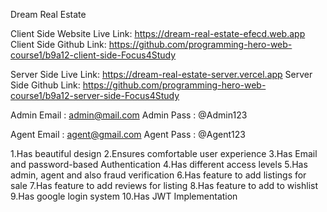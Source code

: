 Dream Real Estate

Client Side Website Live Link: https://dream-real-estate-efecd.web.app
Client Side Github Link: https://github.com/programming-hero-web-course1/b9a12-client-side-Focus4Study

Server Side Live Link: https://dream-real-estate-server.vercel.app
Server Side Github Link: https://github.com/programming-hero-web-course1/b9a12-server-side-Focus4Study

Admin Email : admin@mail.com
Admin Pass  : @Admin123

Agent Email : agent@gmail.com
Agent Pass  : @Agent123 


1.Has beautiful design
2.Ensures comfortable user experience
3.Has Email and password-based Authentication
4.Has different access levels
5.Has admin, agent and also fraud verification
6.Has feature to add listings for sale 
7.Has feature to add reviews for listing 
8.Has feature to add to wishlist
9.Has google login system
10.Has JWT Implementation
